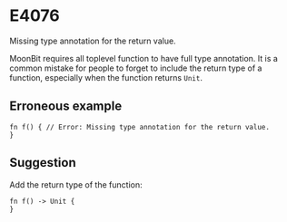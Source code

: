 # E4076

Missing type annotation for the return value.

MoonBit requires all toplevel function to have full type annotation. It is a
common mistake for people to forget to include the return type of a function,
especially when the function returns `Unit`.

## Erroneous example

```moonbit
fn f() { // Error: Missing type annotation for the return value.
}
```

## Suggestion

Add the return type of the function:

```moonbit
fn f() -> Unit {
}
```
